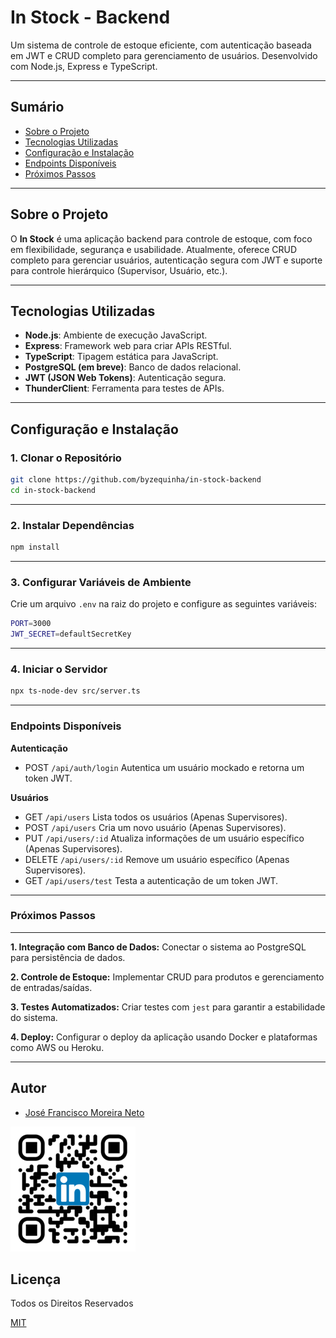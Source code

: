 # In Stock - Backend

Um sistema de controle de estoque eficiente, com autenticação baseada em JWT e CRUD completo para gerenciamento de usuários. Desenvolvido com Node.js, Express e TypeScript.

---

## Sumário
- [Sobre o Projeto](#sobre-o-projeto)
- [Tecnologias Utilizadas](#tecnologias-utilizadas)
- [Configuração e Instalação](#configuração-e-instalação)
- [Endpoints Disponíveis](#endpoints-disponíveis)
- [Próximos Passos](#próximos-passos)

---

## Sobre o Projeto

O **In Stock** é uma aplicação backend para controle de estoque, com foco em flexibilidade, segurança e usabilidade. Atualmente, oferece CRUD completo para gerenciar usuários, autenticação segura com JWT e suporte para controle hierárquico (Supervisor, Usuário, etc.).

---

## Tecnologias Utilizadas
- **Node.js**: Ambiente de execução JavaScript.
- **Express**: Framework web para criar APIs RESTful.
- **TypeScript**: Tipagem estática para JavaScript.
- **PostgreSQL (em breve)**: Banco de dados relacional.
- **JWT (JSON Web Tokens)**: Autenticação segura.
- **ThunderClient**: Ferramenta para testes de APIs.

---

## Configuração e Instalação

### 1. Clonar o Repositório
```bash
git clone https://github.com/byzequinha/in-stock-backend
cd in-stock-backend
```

---
### 2. Instalar Dependências
```bash
npm install
```
---
### 3. Configurar Variáveis de Ambiente
Crie um arquivo ```.env``` na raiz do projeto e configure as seguintes variáveis:
```bash
PORT=3000
JWT_SECRET=defaultSecretKey
```
---
### 4. Iniciar o Servidor
```bash
npx ts-node-dev src/server.ts
```
---
### Endpoints Disponíveis
**Autenticação**
- POST ```/api/auth/login```
Autentica um usuário mockado e retorna um token JWT.

**Usuários**
- GET ```/api/users```
Lista todos os usuários (Apenas Supervisores).
- POST ```/api/users```
Cria um novo usuário (Apenas Supervisores).
- PUT ```/api/users/:id```
Atualiza informações de um usuário específico (Apenas Supervisores).
- DELETE ```/api/users/:id```
Remove um usuário específico (Apenas Supervisores).
- GET ```/api/users/test```
Testa a autenticação de um token JWT.

---

### Próximos Passos
---
**1. Integração com Banco de Dados:**
Conectar o sistema ao PostgreSQL para persistência de dados.

**2. Controle de Estoque:**
Implementar CRUD para produtos e gerenciamento de entradas/saídas.

**3. Testes Automatizados:**
Criar testes com ``` jest ``` para garantir a estabilidade do sistema.

**4. Deploy:**
Configurar o deploy da aplicação usando Docker e plataformas como AWS ou Heroku.

---

## Autor

- [José Francisco Moreira Neto](https://github.com/byzequinha)

![Logo](https://github.com/byzequinha/byzequinha/blob/main/Linkedin%20_qrcode%20Zequinha%20200px.png)


## Licença

Todos os Direitos Reservados

[MIT](https://choosealicense.com/licenses/mit/)

